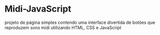 # Midi-JavaScript
 projeto de página simples contendo uma interface divertida de botões que reproduzem sons midi  utilizando HTML, CSS e JavaScript
